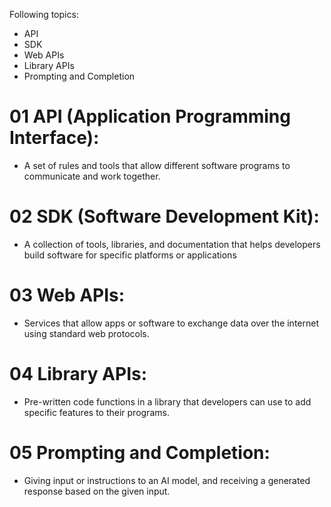 Following topics:
- API  
- SDK  
- Web APIs  
- Library APIs  
- Prompting and Completion


# 01 API (Application Programming Interface):
 - A set of rules and tools that allow different software programs to communicate and work together.

# 02 SDK (Software Development Kit):
 - A collection of tools, libraries, and documentation that helps developers build software for specific platforms or applications

# 03 Web APIs:
 - Services that allow apps or software to exchange data over the internet using standard web protocols.

# 04 Library APIs:
 - Pre-written code functions in a library that developers can use to add specific features to their programs.

# 05 Prompting and Completion:
 - Giving input or instructions to an AI model, and receiving a generated response based on the given input.